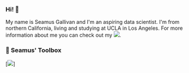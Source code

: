 ### Hi! 👋
My name is Seamus Gallivan and I'm an aspiring data scientist. I'm from northern California, living and studying at UCLA in Los Angeles. For more information about me you can check out my [<img src="https://img.icons8.com/material/24/000000/linkedin--v1.png"/>](https://www.linkedin.com/in/seamus-gallivan-b21b4312a/).

### 🧰 Seamus' Toolbox
[<img src= "https://commons.wikimedia.org/wiki/File:R_logo.svg"/>]

<!--
**sgallivan19/sgallivan19** is a ✨ _special_ ✨ repository because its `README.md` (this file) appears on your GitHub profile.

Here are some ideas to get you started:

- 🔭 I’m currently working on ...
- 🌱 I’m currently learning ...
- 👯 I’m looking to collaborate on ...
- 🤔 I’m looking for help with ...
- 💬 Ask me about ...
- 📫 How to reach me: ...
- 😄 Pronouns: ...
- ⚡ Fun fact: ...
-->
